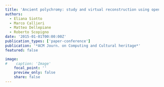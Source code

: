 ```yaml
---
title: 'Ancient polychromy: study and virtual reconstruction using open source tools'
authors:
  - Eliana Siotto
  - Marco Callieri
  - Matteo Dellepiane
  - Roberto Scopigno
date: '2015-01-01T00:00:00Z'
publication_types: ['paper-conference']
publication: '*ACM Journ. on Computing and Cultural heritage*'
featured: false

image:
#    caption: 'Image'
    focal_point: ''
    preview_only: false
    share: false
---
```

